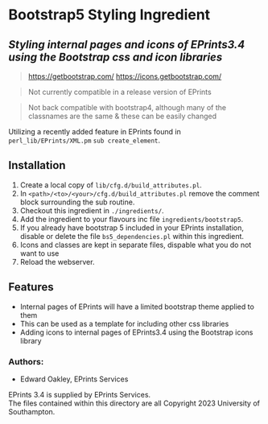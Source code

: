 # Bootstrap5 Styling Ingredient
## _Styling internal pages and icons of EPrints3.4 using the Bootstrap css and icon libraries_

> https://getbootstrap.com/
> https://icons.getbootstrap.com/

> Not currently compatible in a release version of EPrints

> Not back compatible with bootstrap4, although many of the classnames are the same & these can be easily changed 

Utilizing a recently added feature in EPrints found in `perl_lib/EPrints/XML.pm` `sub create_element`.

## Installation
1. Create a local copy of `lib/cfg.d/build_attributes.pl`.
2. In `<path>/<to>/<your>/cfg.d/build_attributes.pl` remove the comment block surrounding the sub routine.
3. Checkout this ingredient in `./ingredients/`.
4. Add the ingredient to your flavours inc file `ingredients/bootstrap5`.
5. If you already have bootstrap 5 included in your EPrints installation, disable or delete the file `bs5_dependencies.pl` within this ingredient. 
6. Icons and classes are kept in separate files, dispable what you do not want to use
6. Reload the webserver.

## Features
- Internal pages of EPrints will have a limited bootstrap theme applied to them
- This can be used as a template for including other css libraries
- Adding icons to internal pages of EPrints3.4 using the Bootstrap icons library


### Authors:  
- Edward Oakley, EPrints Services

EPrints 3.4 is supplied by EPrints Services.  
The files contained within this directory are all Copyright 2023 University of Southampton.
